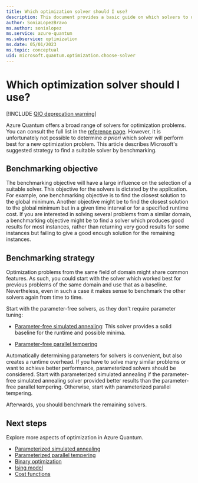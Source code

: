 ```yaml
---
title: Which optimization solver should I use?
description: This document provides a basic guide on which solvers to use in Azure Quantum.
author: SoniaLopezBravo
ms.author: sonialopez
ms.service: azure-quantum
ms.subservice: optimization
ms.date: 05/01/2023
ms.topic: conceptual
uid: microsoft.quantum.optimization.choose-solver
---
```


# Which optimization solver should I use?

[!INCLUDE [QIO deprecation warning](includes/qio-deprecate-warning.md)]

Azure Quantum offers a broad range of solvers for optimization problems. You can consult the full list in the [reference page](xref:microsoft.quantum.reference.qio-target-list). However, it is unfortunately not possible to determine *a priori* which solver will perform best for a new optimization problem. This article describes Microsoft's suggested strategy to find a suitable solver by benchmarking.

## Benchmarking objective

The benchmarking objective will have a large influence on the selection of a suitable solver. This objective for the solvers is dictated by the application. For example, one benchmarking objective is to find the closest solution to the global minimum. Another objective might be to find the closest solution to the global minimum but in a given time interval or for a specified runtime cost.
If you are interested in solving several problems from a similar domain, a benchmarking objective might be to find a solver which produces good results for most instances, rather than returning very good results for some instances but failing to give a good enough solution for the remaining instances.

## Benchmarking strategy

Optimization problems from the same field of domain might share common features. As such, you could start with the solver which worked best for previous problems of the same domain and use that as a baseline. Nevertheless, even in such a case it makes sense to benchmark the other solvers again from time to time.

Start with the parameter-free solvers, as they don't require parameter tuning:

- [Parameter-free simulated annealing](xref:microsoft.quantum.optimization.simulated-annealing#parameter-free-simulated-annealing-cpu): This solver provides a solid baseline for the runtime and possible minima.

- [Parameter-free parallel tempering](xref:microsoft.quantum.optimization.parallel-tempering#parameter-free-parallel-tempering)

Automatically determining parameters for solvers is convenient, but also creates a runtime overhead. If you have to solve many similar problems or want to achieve better performance, parameterized solvers should be considered. Start with parameterized simulated annealing if the parameter-free simulated annealing solver provided better results than the parameter-free parallel tempering. Otherwise, start with parameterized parallel tempering.

Afterwards, you should benchmark the remaining solvers.

## Next steps

Explore more aspects of optimization in Azure Quantum.

- [Parameterized simulated annealing](xref:microsoft.quantum.optimization.simulated-annealing#parameterized-simulated-annealing-cpu)
- [Parameterized parallel tempering](xref:microsoft.quantum.optimization.parallel-tempering#parameterized-parallel-tempering)
- [Binary optimization](xref:microsoft.quantum.optimization.concepts.binary-optimization)
- [Ising model](xref:microsoft.quantum.optimization.concepts.ising-model)
- [Cost functions](xref:microsoft.quantum.optimization.concepts.cost-function)
